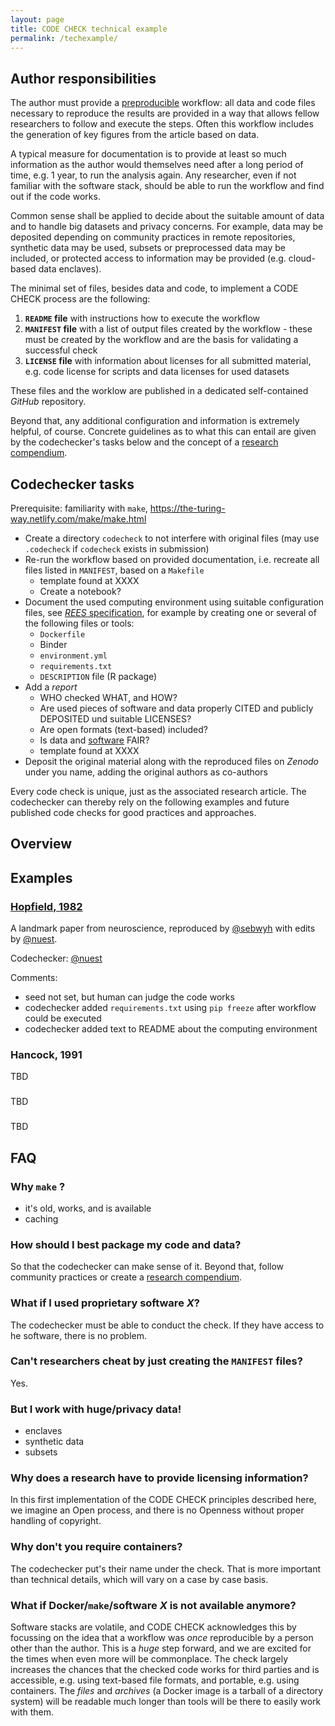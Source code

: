 ```yaml
---
layout: page
title: CODE CHECK technical example
permalink: /techexample/
---
```


## Author responsibilities

The author must provide a [preproducible](doi.org/10.1038/d41586-018-05256-0) workflow: all data and code files necessary to reproduce the results are provided in a way that allows fellow researchers to follow and execute the steps.
Often this workflow includes the generation of key figures from the article based on data.

A typical measure for documentation is to provide at least so much information as the author would themselves need after a long period of time, e.g. 1 year, to run the analysis again.
Any researcher, even if not familiar with the software stack, should be able to run the workflow and find out if the code works.

Common sense shall be applied to decide about the suitable amount of data and to handle big datasets and privacy concerns.
For example, data may be deposited depending on community practices in remote repositories, synthetic data may be used, subsets or preprocessed data may be included, or protected access to information may be provided (e.g. cloud-based data enclaves).

The minimal set of files, besides data and code, to implement a CODE CHECK process are the following:

1. **`README` file** with instructions how to execute the workflow
1. **`MANIFEST` file** with a list of output files created by the workflow - these must be created by the workflow and are the basis for validating a successful check
1. **`LICENSE` file** with information about licenses for all submitted material, e.g. code license for scripts and data licenses for used datasets

These files and the worklow are published in a dedicated self-contained _GitHub_ repository.

Beyond that, any additional configuration and information is extremely helpful, of course.
Concrete guidelines as to what this can entail are given by the codechecker's tasks below and the concept of a [research compendium](https://research-compendium.science/).

## Codechecker tasks

Prerequisite: familiarity with `make`, https://the-turing-way.netlify.com/make/make.html

- Create a directory `codecheck` to not interfere with original files (may use `.codecheck` if `codecheck` exists in submission)
- Re-run the workflow based on provided documentation, i.e. recreate all files listed in `MANIFEST`, based on a `Makefile`
  - template found at XXXX
  - Create a notebook?
- Document the used computing environment using suitable configuration files, see [_REES_ specification](https://repo2docker.readthedocs.io/en/latest/config_files.html#config-files), for example by creating one or several of the following files or tools:
  - `Dockerfile`
  - Binder
  - `environment.yml`
  - `requirements.txt`
  - `DESCRIPTION` file (R package)
- Add a _report_
  - WHO checked WHAT, and HOW?
  - Are used pieces of software and data properly CITED and publicly DEPOSITED und suitable LICENSES?
  - Are open formats (text-based) included?
  - Is data and [software](https://content.iospress.com/articles/data-science/ds190026) FAIR?
  - template found at XXXX
- Deposit the original material along with the reproduced files on _Zenodo_ under you name, adding the original authors as co-authors

Every code check is unique, just as the associated research article.
The codechecker can thereby rely on the following examples and future published code checks for good practices and approaches.

## Overview

## Examples

### [Hopfield, 1982](https://github.com/codecheckers/Hopfield-1982)

A landmark paper from neuroscience, reproduced by [@sebwyh](https://github.com/sebwyh) with edits by [@nuest](https://github.com/nuest).

Codechecker: [@nuest](https://github.com/nuest)

Comments:

- seed not set, but human can judge the code works
- codechecker added `requirements.txt` using `pip freeze` after workflow could be executed
- codechecker added text to README about the computing environment

### Hancock, 1991

TBD

### 

TBD

### 

TBD


## FAQ

### Why `make` ?

<!-- make on Windows? -->

- it's old, works, and is available
- caching

### How should I best package my code and data?

So that the codechecker can make sense of it.
Beyond that, follow community practices or create a [research compendium](https://research-compendium.science/).

### What if I used proprietary software _X_?

The codechecker must be able to conduct the check.
If they have access to he software, there is no problem.

### Can't researchers cheat by just creating the `MANIFEST` files?

Yes.

### But I work with huge/privacy data!

- enclaves
- synthetic data
- subsets

### Why does a research have to provide licensing information?

In this first implementation of the CODE CHECK principles described here, we imagine an Open process, and there is no Openness without proper handling of copyright.

### Why don't you require containers?

The codechecker put's their name under the check.
That is more important than technical details, which will vary on a case by case basis.

### What if Docker/`make`/software _X_ is not available anymore?

Software stacks are volatile, and CODE CHECK acknowledges this by focussing on the idea that a workflow was _once_ reproducible by a person other than the author.
This is a _huge_ step forward, and we are excited for the times when even more will be commonplace.
The check largely increases the chances that the checked code works for third parties and is accessible, e.g. using text-based file formats, and portable, e.g. using containers.
The _files_ and _archives_ (a Docker image is a tarball of a directory system) will be readable much longer than tools will be there to easily work with them.
